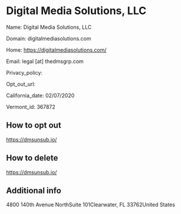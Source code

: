 
# Digital Media Solutions, LLC

Name: Digital Media Solutions, LLC

Domain: digitalmediasolutions.com

Home: https://digitalmediasolutions.com/

Email: legal [at] thedmsgrp.com

Privacy_policy: 

Opt_out_url: 

California_date: 02/07/2020

Vermont_id: 367872



## How to opt out

https://dmsunsub.io/

## How to delete

https://dmsunsub.io/

## Additional info



4800 140th Avenue NorthSuite 101Clearwater, FL 33762United States

